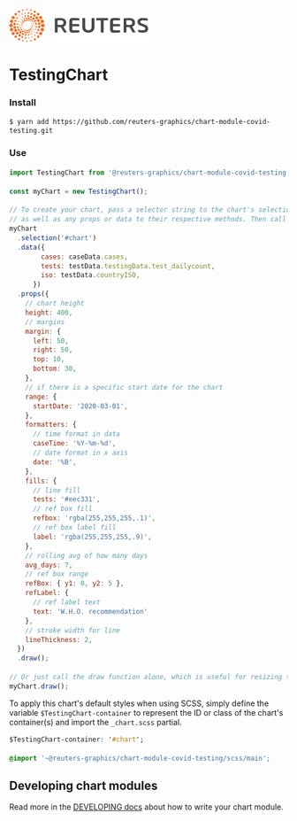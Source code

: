 ![](./badge.svg)

# TestingChart

### Install

```
$ yarn add https://github.com/reuters-graphics/chart-module-covid-testing.git
```

### Use

```javascript
import TestingChart from '@reuters-graphics/chart-module-covid-testing';

const myChart = new TestingChart();

// To create your chart, pass a selector string to the chart's selection method,
// as well as any props or data to their respective methods. Then call draw.
myChart
  .selection('#chart')
  .data({
        cases: caseData.cases,
        tests: testData.testingData.test_dailycount,
        iso: testData.countryISO,
      })
  .props({ 
    // chart height
    height: 400,
    // margins
    margin: {
      left: 50,
      right: 50,
      top: 10,
      bottom: 30,
    },
    // if there is a specific start date for the chart
    range: {
      startDate: '2020-03-01',
    },
    formatters: {
      // time format in data
      caseTime: '%Y-%m-%d',
      // date format in x axis
      date: '%B',
    },
    fills: {
      // line fill
      tests: '#eec331',
      // ref box fill
      refbox: 'rgba(255,255,255,.1)',
      // ref box label fill
      label: 'rgba(255,255,255,.9)',
    },
    // rolling avg of how many days
    avg_days: 7,
    // ref box range
    refBox: { y1: 0, y2: 5 },
    refLabel: {
      // ref label text
      text: 'W.H.O. recommendation'
    },
    // stroke width for line
    lineThickness: 2, 
  })
  .draw();

// Or just call the draw function alone, which is useful for resizing the chart.
myChart.draw();
```

To apply this chart's default styles when using SCSS, simply define the variable `$TestingChart-container` to represent the ID or class of the chart's container(s) and import the `_chart.scss` partial.

```CSS
$TestingChart-container: '#chart';

@import '~@reuters-graphics/chart-module-covid-testing/scss/main';
```

## Developing chart modules

Read more in the [DEVELOPING docs](./DEVELOPING.md) about how to write your chart module.
